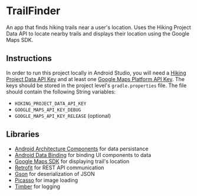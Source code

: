 # TrailFinder
An app that finds hiking trails near a user's location. Uses the Hiking Project Data API to locate nearby trails and displays their location using the Google Maps SDK.

## Instructions
In order to run this project locally in Android Studio, you will need a [Hiking Project Data API Key](https://www.hikingproject.com/data) and at least one [Google Maps Platform API Key](https://developers.google.com/maps/documentation/android-sdk/get-api-key). The keys should be stored in the project level's `gradle.properties` file. The file should contain the following String variables:
*  `HIKING_PROJECT_DATA_API_KEY`
*  `GOOGLE_MAPS_API_KEY_DEBUG`
*  `GOOGLE_MAPS_API_KEY_RELEASE` (optional)

## Libraries
*  [Android Architecture Components](https://developer.android.com/topic/libraries/architecture) for data persistance
*  [Android Data Binding](https://developer.android.com/topic/libraries/data-binding/index.html) for binding UI components to data 
*  [Google Maps SDK](https://developers.google.com/maps/documentation/android-sdk/intro) for displaying trail's location
*  [Retrofit](https://square.github.io/retrofit/) for REST API communication
*  [Gson](https://github.com/google/gson) for deserialization of JSON
*  [Picasso](https://github.com/square/picasso) for image loading
*  [Timber](https://github.com/JakeWharton/timber) for logging
